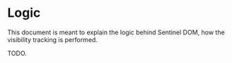 # Logic
This document is meant to explain the logic behind Sentinel DOM, how the visibility tracking is performed.

TODO.
